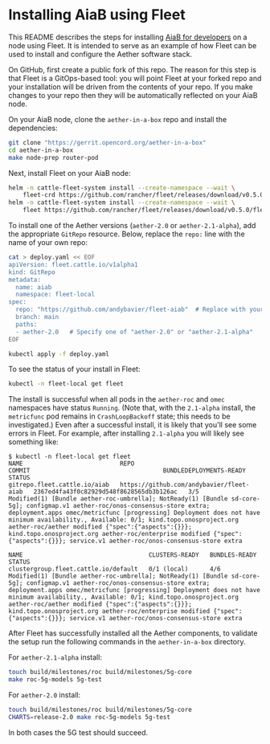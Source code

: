 # Installing AiaB using Fleet

This README describes the steps for installing [AiaB for developers](https://docs.aetherproject.org/master/developer/aiab.html#)
on a node using Fleet. It is intended to serve as an example of how Fleet can be used to install
and configure the Aether software stack.

On GitHub, first create a public fork of this repo. The reason for this step is that Fleet is a
GitOps-based tool: you will point Fleet at your forked repo and your installation will be driven
from the contents of your repo. If you make changes to your repo then they will be automatically
reflected on your AiaB node.

On your AiaB node, clone the `aether-in-a-box` repo and install the dependencies:

```bash
git clone "https://gerrit.opencord.org/aether-in-a-box"
cd aether-in-a-box
make node-prep router-pod
```

Next, install Fleet on your AiaB node:

```bash
helm -n cattle-fleet-system install --create-namespace --wait \
    fleet-crd https://github.com/rancher/fleet/releases/download/v0.5.0/fleet-crd-0.5.0.tgz
helm -n cattle-fleet-system install --create-namespace --wait \
    fleet https://github.com/rancher/fleet/releases/download/v0.5.0/fleet-0.5.0.tgz
```

To install one of the Aether versions (`aether-2.0` or `aether-2.1-alpha`), add the
appropriate `GitRepo` resource. Below, replace the `repo:` line with the name of your
own repo:

```bash
cat > deploy.yaml << EOF
apiVersion: fleet.cattle.io/v1alpha1
kind: GitRepo
metadata:
  name: aiab
  namespace: fleet-local
spec:
  repo: "https://github.com/andybavier/fleet-aiab"  # Replace with your fork
  branch: main
  paths:
  - aether-2.0   # Specify one of "aether-2.0" or "aether-2.1-alpha"
EOF

kubectl apply -f deploy.yaml
```

To see the status of your install in Fleet:

```bash
kubectl -n fleet-local get fleet
```

The install is successful when all pods in the `aether-roc` and `omec` namespaces have status `Running`.
(Note that, with the `2.1-alpha` install, the `metricfunc` pod remains in `CrashLoopBackoff` state;
this needs to be investigated.)  Even after a successful install, it is likely that you'll see some errors
in Fleet.  For example, after installing `2.1-alpha` you will likely see something like:

```
$ kubectl -n fleet-local get fleet
NAME                           REPO                                       COMMIT                                     BUNDLEDEPLOYMENTS-READY   STATUS
gitrepo.fleet.cattle.io/aiab   https://github.com/andybavier/fleet-aiab   2367ed4fa43f0c82929d548f8628565db3b126ac   3/5                       Modified(1) [Bundle aether-roc-umbrella]; NotReady(1) [Bundle sd-core-5g]; configmap.v1 aether-roc/onos-consensus-store extra; deployment.apps omec/metricfunc [progressing] Deployment does not have minimum availability., Available: 0/1; kind.topo.onosproject.org aether-roc/aether modified {"spec":{"aspects":{}}}; kind.topo.onosproject.org aether-roc/enterprise modified {"spec":{"aspects":{}}}; service.v1 aether-roc/onos-consensus-store extra

NAME                                   CLUSTERS-READY   BUNDLES-READY   STATUS
clustergroup.fleet.cattle.io/default   0/1 (local)      4/6             Modified(1) [Bundle aether-roc-umbrella]; NotReady(1) [Bundle sd-core-5g]; configmap.v1 aether-roc/onos-consensus-store extra; deployment.apps omec/metricfunc [progressing] Deployment does not have minimum availability., Available: 0/1; kind.topo.onosproject.org aether-roc/aether modified {"spec":{"aspects":{}}}; kind.topo.onosproject.org aether-roc/enterprise modified {"spec":{"aspects":{}}}; service.v1 aether-roc/onos-consensus-store extra
```

After Fleet has successfully installed all the Aether components, to validate the setup
run the following commands in the `aether-in-a-box` directory.

For `aether-2.1-alpha` install:

```bash
touch build/milestones/roc build/milestones/5g-core
make roc-5g-models 5g-test
```

For `aether-2.0` install:

```bash
touch build/milestones/roc build/milestones/5g-core
CHARTS=release-2.0 make roc-5g-models 5g-test
```

In both cases the 5G test should succeed.
